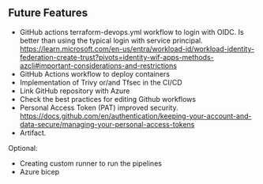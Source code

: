 <!-- 
---
title: ABOUT PAGE
layout: template
filename: about.md
--- -->


## Future Features
* GitHub actions terraform-devops.yml workflow to login with OIDC. Is better than using the typical login with service principal.
  https://learn.microsoft.com/en-us/entra/workload-id/workload-identity-federation-create-trust?pivots=identity-wif-apps-methods-azcli#important-considerations-and-restrictions
* GitHub Actions workflow to deploy containers
* Implementation of Trivy or/and Tfsec in the CI/CD
* Link GitHub repository with Azure 
* Check the best practices for editing Github workflows
* Personal Access Token (PAT) improved security. https://docs.github.com/en/authentication/keeping-your-account-and-data-secure/managing-your-personal-access-tokens
* Artifact.

Optional:
* Creating custom runner to run the pipelines
* Azure bicep